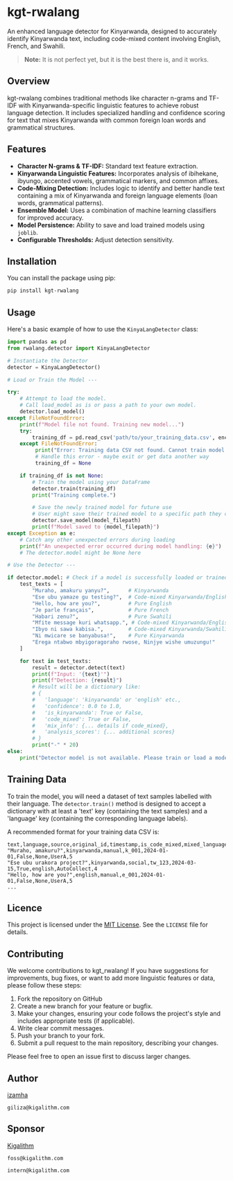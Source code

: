 # kgt-rwalang

An enhanced language detector for Kinyarwanda, designed to accurately identify Kinyarwanda text, including code-mixed content involving English, French, and Swahili.

> **Note:** It is not perfect yet, but it is the best there is, and it works.

## Overview

kgt-rwalang combines traditional methods like character n-grams and TF-IDF with Kinyarwanda-specific linguistic features to achieve robust language detection. It includes specialized handling and confidence scoring for text that mixes Kinyarwanda with common foreign loan words and grammatical structures.

## Features

* **Character N-grams & TF-IDF:** Standard text feature extraction.
* **Kinyarwanda Linguistic Features:** Incorporates analysis of ibihekane, ibyungo, accented vowels, grammatical markers, and common affixes.
* **Code-Mixing Detection:** Includes logic to identify and better handle text containing a mix of Kinyarwanda and foreign language elements (loan words, grammatical patterns).
* **Ensemble Model:** Uses a combination of machine learning classifiers for improved accuracy.
* **Model Persistence:** Ability to save and load trained models using `joblib`.
* **Configurable Thresholds:** Adjust detection sensitivity.

## Installation

You can install the package using pip:

```bash
pip install kgt-rwalang
```

## Usage

Here's a basic example of how to use the `KinyaLangDetector` class:

```python
import pandas as pd
from rwalang.detector import KinyaLangDetector

# Instantiate the Detector
detector = KinyaLangDetector()

# Load or Train the Model ---

try:
    # Attempt to load the model.
    # Call load_model as is or pass a path to your own model.
    detector.load_model()
except FileNotFoundError:
    print(f"Model file not found. Training new model...")
    try:
        training_df = pd.read_csv('path/to/your_training_data.csv', encoding='utf-8')
    except FileNotFoundError:
         print("Error: Training data CSV not found. Cannot train model.")
         # Handle this error - maybe exit or get data another way
         training_df = None

    if training_df is not None:
        # Train the model using your DataFrame
        detector.train(training_df)
        print("Training complete.")

        # Save the newly trained model for future use
        # User might save their trained model to a specific path they control
        detector.save_model(model_filepath)
        print(f"Model saved to {model_filepath}")
except Exception as e:
    # Catch any other unexpected errors during loading
    print(f"An unexpected error occurred during model handling: {e}")
    # The detector.model might be None here

# Use the Detector ---

if detector.model: # Check if a model is successfully loaded or trained
    test_texts = [
        "Muraho, amakuru yanyu?",      # Kinyarwanda
        "Ese ubu yamaze gu testing?",  # Code-mixed Kinyarwanda/English
        "Hello, how are you?",         # Pure English
        "Je parle français",           # Pure French
        "Habari zenu?",                # Pure Swahili
        "Mfite message kuri whatsapp.", # Code-mixed Kinyarwanda/English
        "Ibyo ni sawa kabisa.",        # Code-mixed Kinyarwanda/Swahili
        "Ni mwicare se banyabusa!",    # Pure Kinyarwanda
        "Erega ntabwo mbyigoragoraho rwose, Ninjye wishe umuzungu!"     # Pure Kinyarwanda
    ]

    for text in test_texts:
        result = detector.detect(text)
        print(f"Input: '{text}'")
        print(f"Detection: {result}")
        # Result will be a dictionary like:
        # {
        #   'language': 'kinyarwanda' or 'english' etc.,
        #   'confidence': 0.0 to 1.0,
        #   'is_kinyarwanda': True or False,
        #   'code_mixed': True or False,
        #   'mix_info': {... details if code_mixed},
        #   'analysis_scores': {... additional scores}
        # }
        print("-" * 20)
else:
    print("Detector model is not available. Please train or load a model first.")
```

## Training Data

To train the model, you will need a dataset of text samples labelled with their language. The ```detector.train()``` method is designed to accept a dictionary with at least a 'text' key (containing the text samples) and a 'language' key (containing the corresponding language labels).

A recommended format for your training data CSV is:
```
text,language,source,original_id,timestamp,is_code_mixed,mixed_languages,annotator,quality_score
"Muraho, amakuru?",kinyarwanda,manual,k_001,2024-01-01,False,None,UserA,5
"Ese ubu urakora project?",kinyarwanda,social,tw_123,2024-03-15,True,english,AutoCollect,4
"Hello, how are you?",english,manual,e_001,2024-01-01,False,None,UserA,5
...
```

## Licence

This project is licensed under the [MIT License](https://opensource.org/license/mit). See the ```LICENSE``` file for details.


## Contributing

We welcome contributions to kgt_rwalang! If you have suggestions for improvements, bug fixes, or want to add more linguistic features or data, please follow these steps:

1. Fork the repository on GitHub
2. Create a new branch for your feature or bugfix.
3. Make your changes, ensuring your code follows the project's style and includes appropriate tests (if applicable).
4. Write clear commit messages.
5. Push your branch to your fork.
6. Submit a pull request to the main repository, describing your changes.

Please feel free to open an issue first to discuss larger changes.


## Author

[izamha](https://github.com/izamha)

```giliza@kigalithm.com```


## Sponsor

[Kigalithm](https://kigalithm.com)

```foss@kigalithm.com```

```intern@kigalithm.com```
